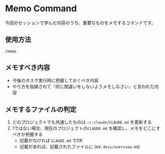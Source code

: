 # Memo Command

今回のセッションで学んだ内容のうち、重要なものをメモするコマンドです。

## 使用方法

```
/memo
```

## メモすべき内容

- 今後のタスク実行時に把握しておくべき内容
- やり方を指摘されて『同じ間違いをしないようメモしなさい』と言われた内容

## メモするファイルの判定

1. どのプロジェクトでも共通したものは `~/.claude/CLAUDE.md` を更新する
2. 1ではない場合、現在のプロジェクトの`CLAUDE.md` を確認し、メモをどこにすべきか把握する
    - 記載がなければ `CLAUDE.md` でOK
    - 記載があれば、記載されたファイルに (ex: `docs/overview.md`)

